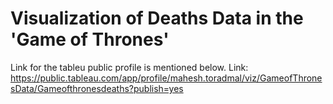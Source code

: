 # Visualization of Deaths Data in the 'Game of Thrones'
Link for the tableu public profile is mentioned below.
Link: https://public.tableau.com/app/profile/mahesh.toradmal/viz/GameofThronesData/Gameofthronesdeaths?publish=yes
